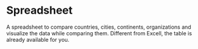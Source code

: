# Spreadsheet
A spreadsheet to compare countries, cities, continents, organizations and visualize the data while comparing  them. Different from Excell, the table is already available for you.
